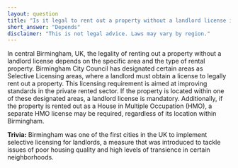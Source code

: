 ```yaml
---
layout: question
title: "Is it legal to rent out a property without a landlord license in central Birmingham, UK?"
short_answer: "Depends"
disclaimer: "This is not legal advice. Laws may vary by region."
---
```


In central Birmingham, UK, the legality of renting out a property without a landlord license depends on the specific area and the type of rental property. Birmingham City Council has designated certain areas as Selective Licensing areas, where a landlord must obtain a license to legally rent out a property. This licensing requirement is aimed at improving standards in the private rented sector. If the property is located within one of these designated areas, a landlord license is mandatory. Additionally, if the property is rented out as a House in Multiple Occupation (HMO), a separate HMO license may be required, regardless of its location within Birmingham.

**Trivia:** Birmingham was one of the first cities in the UK to implement selective licensing for landlords, a measure that was introduced to tackle issues of poor housing quality and high levels of transience in certain neighborhoods.
